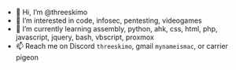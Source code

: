 - 👋 Hi, I’m @threeskimo
- 👀 I’m interested in code, infosec, pentesting, videogames
- 🌱 I’m currently learning assembly, python, ahk, css, html, php, javascript, jquery, bash, vbscript, proxmox
- 📫 Reach me on Discord `threeskimo`, gmail `mynameismac`, or carrier pigeon
